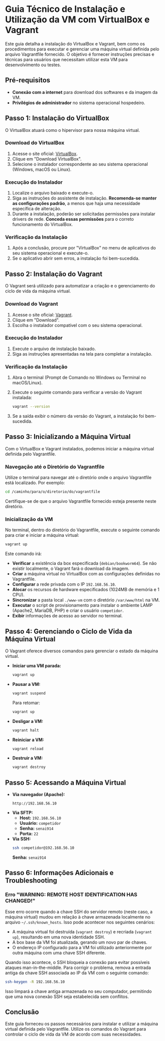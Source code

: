 # Guia Técnico de Instalação e Utilização da VM com VirtualBox e Vagrant

Este guia detalha a instalação do VirtualBox e Vagrant, bem como os procedimentos para executar e gerenciar uma máquina virtual definida pelo arquivo Vagrantfile fornecido. O objetivo é fornecer instruções precisas e técnicas para usuários que necessitam utilizar esta VM para desenvolvimento ou testes.

## Pré-requisitos

- **Conexão com a internet** para download dos softwares e da imagem da VM.
- **Privilégios de administrador** no sistema operacional hospedeiro.

## Passo 1: Instalação do VirtualBox

O VirtualBox atuará como o hipervisor para nossa máquina virtual.

### Download do VirtualBox

1. Acesse o site oficial: [VirtualBox](https://www.virtualbox.org).
2. Clique em "Download VirtualBox".
3. Selecione o instalador correspondente ao seu sistema operacional (Windows, macOS ou Linux).

### Execução do Instalador

1. Localize o arquivo baixado e execute-o.
2. Siga as instruções do assistente de instalação. **Recomenda-se manter as configurações padrão**, a menos que haja uma necessidade específica de alteração.
3. Durante a instalação, poderão ser solicitadas permissões para instalar drivers de rede. **Conceda essas permissões** para o correto funcionamento do VirtualBox.

### Verificação da Instalação

1. Após a conclusão, procure por "VirtualBox" no menu de aplicativos do seu sistema operacional e execute-o.
2. Se o aplicativo abrir sem erros, a instalação foi bem-sucedida.

## Passo 2: Instalação do Vagrant

O Vagrant será utilizado para automatizar a criação e o gerenciamento do ciclo de vida da máquina virtual.

### Download do Vagrant

1. Acesse o site oficial: [Vagrant](https://www.vagrantup.com).
2. Clique em "Download".
3. Escolha o instalador compatível com o seu sistema operacional.

### Execução do Instalador

1. Execute o arquivo de instalação baixado.
2. Siga as instruções apresentadas na tela para completar a instalação.

### Verificação da Instalação

1. Abra o terminal (Prompt de Comando no Windows ou Terminal no macOS/Linux).
2. Execute o seguinte comando para verificar a versão do Vagrant instalada:

   ```bash
   vagrant --version
   ```

3. Se a saída exibir o número da versão do Vagrant, a instalação foi bem-sucedida.

## Passo 3: Inicializando a Máquina Virtual

Com o VirtualBox e Vagrant instalados, podemos iniciar a máquina virtual definida pelo Vagrantfile.

### Navegação até o Diretório do Vagrantfile

Utilize o terminal para navegar até o diretório onde o arquivo Vagrantfile está localizado. Por exemplo:

```bash
cd /caminho/para/o/diretorio/do/vagrantfile
```

Certifique-se de que o arquivo Vagrantfile fornecido esteja presente neste diretório.

### Inicialização da VM

No terminal, dentro do diretório do Vagrantfile, execute o seguinte comando para criar e iniciar a máquina virtual:

```bash
vagrant up
```

Este comando irá:

- **Verificar** a existência da box especificada (`debian/bookworm64`). Se não existir localmente, o Vagrant fará o download da imagem.
- **Criar** a máquina virtual no VirtualBox com as configurações definidas no Vagrantfile.
- **Configurar** a rede privada com o IP `192.168.56.10`.
- **Alocar** os recursos de hardware especificados (1024MB de memória e 1 CPU).
- **Sincronizar** a pasta local `./www-vm` com o diretório `/var/www/html` na VM.
- **Executar** o script de provisionamento para instalar o ambiente LAMP (Apache2, MariaDB, PHP) e criar o usuário `competidor`.
- **Exibir** informações de acesso ao servidor no terminal.

## Passo 4: Gerenciando o Ciclo de Vida da Máquina Virtual

O Vagrant oferece diversos comandos para gerenciar o estado da máquina virtual.

- **Iniciar uma VM parada:**
  ```bash
  vagrant up
  ```
- **Pausar a VM:**
  ```bash
  vagrant suspend
  ```
  Para retomar:
  ```bash
  vagrant up
  ```
- **Desligar a VM:**
  ```bash
  vagrant halt
  ```
- **Reiniciar a VM:**
  ```bash
  vagrant reload
  ```
- **Destruir a VM:**
  ```bash
  vagrant destroy
  ```

## Passo 5: Acessando a Máquina Virtual

- **Via navegador (Apache):**
  ```
  http://192.168.56.10
  ```
- **Via SFTP:**
  - **Host:** `192.168.56.10`
  - **Usuário:** `competidor`
  - **Senha:** `senai914`
  - **Porta:** `22`
- **Via SSH:**
  ```bash
  ssh competidor@192.168.56.10
  ```
  **Senha:** `senai914`
  

## Passo 6: Informações Adicionais e Troubleshooting

### Erro "WARNING: REMOTE HOST IDENTIFICATION HAS CHANGED!"

Esse erro ocorre quando a chave SSH do servidor remoto (neste caso, a máquina virtual) mudou em relação à chave armazenada localmente no arquivo `~/.ssh/known_hosts`. Isso pode acontecer nos seguintes cenários:

- A máquina virtual foi destruída (`vagrant destroy`) e recriada (`vagrant up`), resultando em uma nova identidade SSH.
- A box base da VM foi atualizada, gerando um novo par de chaves.
- O endereço IP configurado para a VM foi utilizado anteriormente por outra máquina com uma chave SSH diferente.

Quando isso acontece, o SSH bloqueia a conexão para evitar possíveis ataques man-in-the-middle. Para corrigir o problema, remova a entrada antiga da chave SSH associada ao IP da VM com o seguinte comando:

```bash
ssh-keygen -R 192.168.56.10
```

Isso limpará a chave antiga armazenada no seu computador, permitindo que uma nova conexão SSH seja estabelecida sem conflitos.

## Conclusão

Este guia forneceu os passos necessários para instalar e utilizar a máquina virtual definida pelo Vagrantfile. Utilize os comandos do Vagrant para controlar o ciclo de vida da VM de acordo com suas necessidades.

